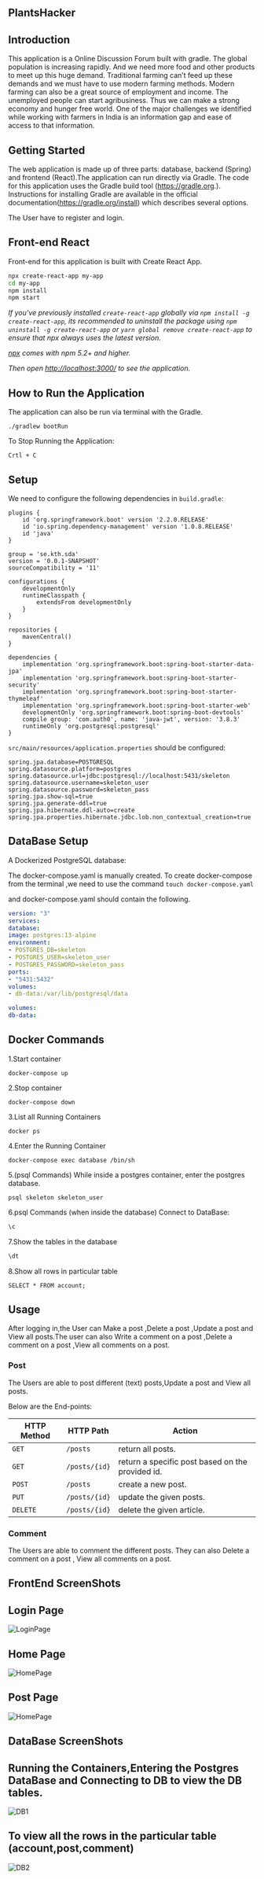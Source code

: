 ## PlantsHacker

## Introduction
This application is a Online Discussion Forum built with gradle.
The global population is increasing rapidly. And we need more
food and other products to meet up this huge demand. Traditional
farming can’t feed up these demands and we must have to use modern
farming methods. Modern farming can also be a great source of
employment and income. The unemployed people can start agribusiness.
Thus we can make a strong economy and hunger free world. One of the major challenges we identified while working with farmers in India is an information gap and ease of access to that information.

## Getting Started

The web application is made up of three parts: database, backend  (Spring)
and frontend (React).The application can run directly via Gradle. The code for this application uses the Gradle build tool (https://gradle.org.). Instructions for
installing Gradle are available in the official documentation(https://gradle.org/install)
which describes several options.

The User have to register and login.

## Front-end React
Front-end for this application is built with Create React App.

```sh
npx create-react-app my-app
cd my-app
npm install
npm start

```

_If you've previously installed `create-react-app` globally via `npm install -g create-react-app`, its recommended to uninstall the package using `npm uninstall -g create-react-app` or `yarn global remove create-react-app` to ensure that npx always uses the latest version._

_[npx](https://medium.com/@maybekatz/introducing-npx-an-npm-package-runner-55f7d4bd282b) comes with npm 5.2+ and higher._

_Then open [http://localhost:3000/](http://localhost:3000/) to see the application.<br>_


## How to Run the Application
The application can also be run via terminal with the Gradle.

```
./gradlew bootRun
```
To Stop Running the Application:

```
Crtl + C
```
## Setup
We need to configure the following dependencies in `build.gradle`:

```Dependencies:
plugins {
	id 'org.springframework.boot' version '2.2.0.RELEASE'
	id 'io.spring.dependency-management' version '1.0.8.RELEASE'
	id 'java'
}

group = 'se.kth.sda'
version = '0.0.1-SNAPSHOT'
sourceCompatibility = '11'

configurations {
	developmentOnly
	runtimeClasspath {
		extendsFrom developmentOnly
	}
}

repositories {
	mavenCentral()
}

dependencies {
	implementation 'org.springframework.boot:spring-boot-starter-data-jpa'
	implementation 'org.springframework.boot:spring-boot-starter-security'
	implementation 'org.springframework.boot:spring-boot-starter-thymeleaf'
	implementation 'org.springframework.boot:spring-boot-starter-web'
	developmentOnly 'org.springframework.boot:spring-boot-devtools'
	compile group: 'com.auth0', name: 'java-jwt', version: '3.8.3'
	runtimeOnly 'org.postgresql:postgresql'
}

```

`src/main/resources/application.properties` should be configured:
```properties
spring.jpa.database=POSTGRESQL
spring.datasource.platform=postgres
spring.datasource.url=jdbc:postgresql://localhost:5431/skeleton
spring.datasource.username=skeleton_user
spring.datasource.password=skeleton_pass
spring.jpa.show-sql=true
spring.jpa.generate-ddl=true
spring.jpa.hibernate.ddl-auto=create
spring.jpa.properties.hibernate.jdbc.lob.non_contextual_creation=true
```
## DataBase Setup
A Dockerized PostgreSQL database:

The docker-compose.yaml is manually created.
To create docker-compose from the terminal ,we need to use the command
```touch docker-compose.yaml ```

and docker-compose.yaml should contain the following.
```docker-compose.yaml
version: "3"
services:
database:
image: postgres:13-alpine
environment:
- POSTGRES_DB=skeleton
- POSTGRES_USER=skeleton_user
- POSTGRES_PASSWORD=skeleton_pass
ports:
- "5431:5432"
volumes:
- db-data:/var/lib/postgresql/data

volumes:
db-data:
```

## Docker Commands
1.Start container
```
docker-compose up
```
2.Stop container
```
docker-compose down
```
3.List all Running Containers
```
docker ps
```
4.Enter the Running Container
```
docker-compose exec database /bin/sh
```
5.(psql Commands) While inside a postgres container, enter the postgres database.
```
psql skeleton skeleton_user
```
6.psql Commands (when inside the database)
Connect to DataBase:
```bash
\c
```
7.Show the tables in the database
```bash
\dt
```
8.Show all rows in particular table
```
SELECT * FROM account;
```

## Usage
After logging in,the User can
Make a post ,Delete a post ,Update a post and View all posts.The user can also
Write a comment on a post ,Delete a comment on a post ,View all comments on a post.

### Post
The Users are able to post different (text) posts,Update a post and View all posts.

Below are the End-points:

| HTTP Method | HTTP Path | Action |
| ------------|-----------|--------|
| `GET`    |  `/posts`     | return all posts. |
| `GET`    | `/posts/{id}` | return a specific post based on the provided id. |
| `POST`   | `/posts`    | create a new post. |
| `PUT`    | `/posts/{id}` | update the given posts. |
| `DELETE` | `/posts/{id}` | delete the given article. |

### Comment

The Users are able to comment the different posts. They can also Delete a comment on a post ,
View all comments on a post.

## FrontEnd ScreenShots
## Login Page

![LoginPage](ScreenShots/LoginPage.png)

## Home Page

![HomePage](ScreenShots/HomePage.png)

## Post Page

![HomePage](ScreenShots/PostPage.png)

## DataBase ScreenShots

## Running the Containers,Entering the Postgres DataBase and Connecting to DB to view the DB tables.

![DB1](ScreenShots/DataBase1.png)

## To view all the rows in the particular table (account,post,comment)

![DB2](ScreenShots/DataBase2.png)




